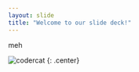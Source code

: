 ```yaml
---
layout: slide
title: "Welcome to our slide deck!"
---
```


meh

![codercat](https://octodex.github.com/images/codercat.jpg)
{: .center}
